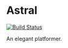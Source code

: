 # Astral

[![Build Status](https://travis-ci.com/shindig-games/astral.svg?branch=master)](https://travis-ci.com/shindig-games/astral)

An elegant platformer.
